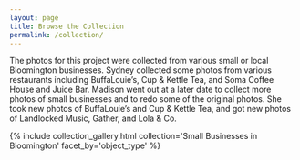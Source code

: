 ```yaml
---
layout: page
title: Browse the Collection
permalink: /collection/
---
```


The photos for this project were collected from various small or local Bloomington businesses. Sydney collected some photos from various restaurants including BuffaLouie’s, Cup & Kettle Tea, and Soma Coffee House and Juice Bar. Madison went out at a later date to collect more photos of small businesses and to redo some of the original photos. She took new photos of BuffaLouie’s and Cup & Kettle Tea, and got new photos of Landlocked Music, Gather, and Lola & Co. 


{% include collection_gallery.html collection='Small Businesses in Bloomington' facet_by='object_type' %}
